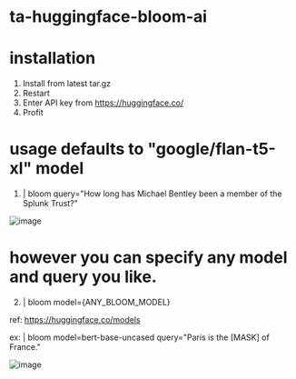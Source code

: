# ta-huggingface-bloom-ai

# installation
1. Install from latest tar.gz
2. Restart
3. Enter API key from https://huggingface.co/
4. Profit


# usage defaults to "google/flan-t5-xl" model

1. | bloom query="How long has Michael Bentley been a member of the Splunk Trust?"

![image](https://user-images.githubusercontent.com/4107863/221956295-c044e5f4-4c59-4b99-ab07-56022037f144.png)

# however you can specify any model and query you like.  

2. | bloom model={ANY_BLOOM_MODEL}

ref: https://huggingface.co/models

ex: | bloom model=bert-base-uncased query="Paris is the [MASK] of France."

![image](https://user-images.githubusercontent.com/4107863/221957150-8f267365-7b4b-4f0c-9cf1-5d1e9fce15ca.png)
